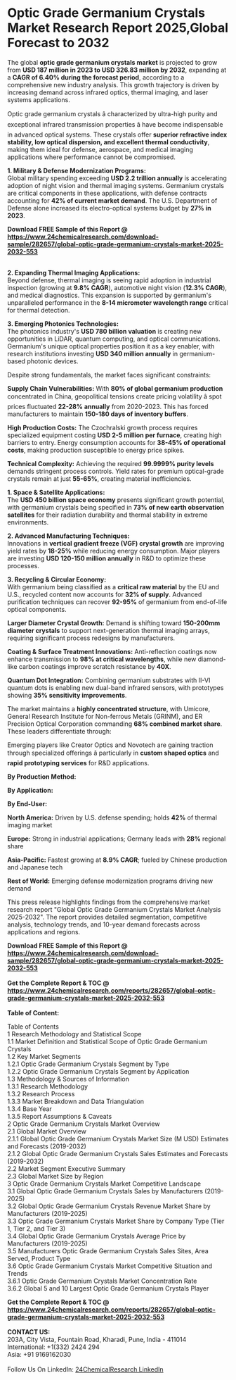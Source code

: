<h1>Optic Grade Germanium Crystals Market Research Report 2025,Global Forecast to 2032</h1><p>The global <strong>optic grade germanium crystals market</strong> is projected to grow from <strong>USD 187 million in 2023 to USD 326.83 million by 2032</strong>, expanding at a <strong>CAGR of 6.40% during the forecast period</strong>, according to a comprehensive new industry analysis. This growth trajectory is driven by increasing demand across infrared optics, thermal imaging, and laser systems applications.</p><p>Optic grade germanium crystals â characterized by ultra-high purity and exceptional infrared transmission properties â have become indispensable in advanced optical systems. These crystals offer <strong>superior refractive index stability, low optical dispersion, and excellent thermal conductivity</strong>, making them ideal for defense, aerospace, and medical imaging applications where performance cannot be compromised.</p><p><strong>1. Military &amp; Defense Modernization Programs:</strong><br>
Global military spending exceeding <strong>USD 2.2 trillion annually</strong> is accelerating adoption of night vision and thermal imaging systems. Germanium crystals are critical components in these applications, with defense contracts accounting for <strong>42% of current market demand</strong>. The U.S. Department of Defense alone increased its electro-optical systems budget by <strong>27% in 2023</strong>.</p><div><b>Download FREE Sample of this Report @ 
            <a href="https://www.24chemicalresearch.com/download-sample/282657/global-optic-grade-germanium-crystals-market-2025-2032-553">
            https://www.24chemicalresearch.com/download-sample/282657/global-optic-grade-germanium-crystals-market-2025-2032-553</a></b></div><br><p><strong>2. Expanding Thermal Imaging Applications:</strong><br>
Beyond defense, thermal imaging is seeing rapid adoption in industrial inspection (growing at <strong>9.8% CAGR</strong>), automotive night vision (<strong>12.3% CAGR</strong>), and medical diagnostics. This expansion is supported by germanium's unparalleled performance in the <strong>8-14 micrometer wavelength range</strong> critical for thermal detection.</p><p><strong>3. Emerging Photonics Technologies:</strong><br>
The photonics industry's <strong>USD 780 billion valuation</strong> is creating new opportunities in LiDAR, quantum computing, and optical communications. Germanium's unique optical properties position it as a key enabler, with research institutions investing <strong>USD 340 million annually</strong> in germanium-based photonic devices.</p><p>Despite strong fundamentals, the market faces significant constraints:</p><p><strong>Supply Chain Vulnerabilities:</strong> With <strong>80% of global germanium production</strong> concentrated in China, geopolitical tensions create pricing volatility â spot prices fluctuated <strong>22-28% annually</strong> from 2020-2023. This has forced manufacturers to maintain <strong>150-180 days of inventory buffers</strong>.</p><p><strong>High Production Costs:</strong> The Czochralski growth process requires specialized equipment costing <strong>USD 2-5 million per furnace</strong>, creating high barriers to entry. Energy consumption accounts for <strong>38-45% of operational costs</strong>, making production susceptible to energy price spikes.</p><p><strong>Technical Complexity:</strong> Achieving the required <strong>99.9999% purity levels</strong> demands stringent process controls. Yield rates for premium optical-grade crystals remain at just <strong>55-65%</strong>, creating material inefficiencies.</p><p><strong>1. Space &amp; Satellite Applications:</strong><br>
The <strong>USD 450 billion space economy</strong> presents significant growth potential, with germanium crystals being specified in <strong>73% of new earth observation satellites</strong> for their radiation durability and thermal stability in extreme environments.</p><p><strong>2. Advanced Manufacturing Techniques:</strong><br>
Innovations in <strong>vertical gradient freeze (VGF) crystal growth</strong> are improving yield rates by <strong>18-25%</strong> while reducing energy consumption. Major players are investing <strong>USD 120-150 million annually</strong> in R&amp;D to optimize these processes.</p><p><strong>3. Recycling &amp; Circular Economy:</strong><br>
With germanium being classified as a <strong>critical raw material</strong> by the EU and U.S., recycled content now accounts for <strong>32% of supply</strong>. Advanced purification techniques can recover <strong>92-95%</strong> of germanium from end-of-life optical components.</p><p><strong>Larger Diameter Crystal Growth:</strong> Demand is shifting toward <strong>150-200mm diameter crystals</strong> to support next-generation thermal imaging arrays, requiring significant process redesigns by manufacturers.</p><p><strong>Coating &amp; Surface Treatment Innovations:</strong> Anti-reflection coatings now enhance transmission to <strong>98% at critical wavelengths</strong>, while new diamond-like carbon coatings improve scratch resistance by <strong>40X</strong>.</p><p><strong>Quantum Dot Integration:</strong> Combining germanium substrates with II-VI quantum dots is enabling new dual-band infrared sensors, with prototypes showing <strong>35% sensitivity improvements</strong>.</p><p>The market maintains a <strong>highly concentrated structure</strong>, with Umicore, General Research Institute for Non-ferrous Metals (GRINM), and ER Precision Optical Corporation commanding <strong>68% combined market share</strong>. These leaders differentiate through:</p><p>Emerging players like Creator Optics and Novotech are gaining traction through specialized offerings â particularly in <strong>custom shaped optics</strong> and <strong>rapid prototyping services</strong> for R&amp;D applications.</p><p><strong>By Production Method:</strong></p><p><strong>By Application:</strong></p><p><strong>By End-User:</strong></p><p><strong>North America:</strong> Driven by U.S. defense spending; holds <strong>42%</strong> of thermal imaging market</p><p><strong>Europe:</strong> Strong in industrial applications; Germany leads with <strong>28%</strong> regional share</p><p><strong>Asia-Pacific:</strong> Fastest growing at <strong>8.9% CAGR</strong>; fueled by Chinese production and Japanese tech</p><p><strong>Rest of World:</strong> Emerging defense modernization programs driving new demand</p><p>This press release highlights findings from the comprehensive market research report "Global Optic Grade Germanium Crystals Market Analysis 2025-2032". The report provides detailed segmentation, competitive analysis, technology trends, and 10-year demand forecasts across applications and regions.</p><div><b>Download FREE Sample of this Report @ 
            <a href="https://www.24chemicalresearch.com/download-sample/282657/global-optic-grade-germanium-crystals-market-2025-2032-553">
            https://www.24chemicalresearch.com/download-sample/282657/global-optic-grade-germanium-crystals-market-2025-2032-553</a></b></div><br><div><b>Get the Complete Report & TOC @ 
            <a href="https://www.24chemicalresearch.com/reports/282657/global-optic-grade-germanium-crystals-market-2025-2032-553">
            https://www.24chemicalresearch.com/reports/282657/global-optic-grade-germanium-crystals-market-2025-2032-553</a></b></div><br>
            <b>Table of Content:</b><p>Table of Contents<br />
1 Research Methodology and Statistical Scope<br />
1.1 Market Definition and Statistical Scope of Optic Grade Germanium Crystals<br />
1.2 Key Market Segments<br />
1.2.1 Optic Grade Germanium Crystals Segment by Type<br />
1.2.2 Optic Grade Germanium Crystals Segment by Application<br />
1.3 Methodology & Sources of Information<br />
1.3.1 Research Methodology<br />
1.3.2 Research Process<br />
1.3.3 Market Breakdown and Data Triangulation<br />
1.3.4 Base Year<br />
1.3.5 Report Assumptions & Caveats<br />
2 Optic Grade Germanium Crystals Market Overview<br />
2.1 Global Market Overview<br />
2.1.1 Global Optic Grade Germanium Crystals Market Size (M USD) Estimates and Forecasts (2019-2032)<br />
2.1.2 Global Optic Grade Germanium Crystals Sales Estimates and Forecasts (2019-2032)<br />
2.2 Market Segment Executive Summary<br />
2.3 Global Market Size by Region<br />
3 Optic Grade Germanium Crystals Market Competitive Landscape<br />
3.1 Global Optic Grade Germanium Crystals Sales by Manufacturers (2019-2025)<br />
3.2 Global Optic Grade Germanium Crystals Revenue Market Share by Manufacturers (2019-2025)<br />
3.3 Optic Grade Germanium Crystals Market Share by Company Type (Tier 1, Tier 2, and Tier 3)<br />
3.4 Global Optic Grade Germanium Crystals Average Price by Manufacturers (2019-2025)<br />
3.5 Manufacturers Optic Grade Germanium Crystals Sales Sites, Area Served, Product Type<br />
3.6 Optic Grade Germanium Crystals Market Competitive Situation and Trends<br />
3.6.1 Optic Grade Germanium Crystals Market Concentration Rate<br />
3.6.2 Global 5 and 10 Largest Optic Grade Germanium Crystals Player</p><div><b>Get the Complete Report & TOC @ 
            <a href="https://www.24chemicalresearch.com/reports/282657/global-optic-grade-germanium-crystals-market-2025-2032-553">
            https://www.24chemicalresearch.com/reports/282657/global-optic-grade-germanium-crystals-market-2025-2032-553</a></b></div><br><b>CONTACT US:</b><br>
            203A, City Vista, Fountain Road, Kharadi, Pune, India - 411014<br>
            International: +1(332) 2424 294<br>
            Asia: +91 9169162030 <br><br>
            Follow Us On LinkedIn: <a href="https://www.linkedin.com/company/24chemicalresearch/">24ChemicalResearch LinkedIn</a>